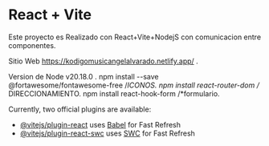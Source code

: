 # React + Vite

Este proyecto es Realizado con React+Vite+NodejS con comunicacion entre componentes.

Sitio Web https://kodigomusicangelalvarado.netlify.app/ .

Version de Node v20.18.0 .
npm install --save @fortawesome/fontawesome-free /*ICONOS.
npm install react-router-dom /* DIRECCIONAMIENTO.
npm install react-hook-form /*formulario.

Currently, two official plugins are available:

- [@vitejs/plugin-react](https://github.com/vitejs/vite-plugin-react/blob/main/packages/plugin-react/README.md) uses [Babel](https://babeljs.io/) for Fast Refresh
- [@vitejs/plugin-react-swc](https://github.com/vitejs/vite-plugin-react-swc) uses [SWC](https://swc.rs/) for Fast Refresh
